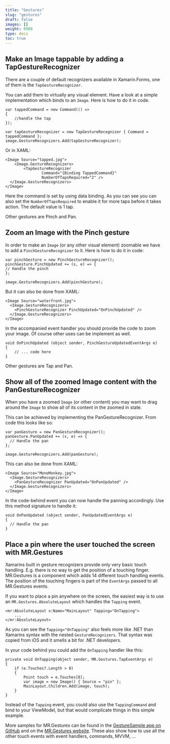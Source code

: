 ```yaml
---
title: "Gestures"
slug: "gestures"
draft: false
images: []
weight: 9980
type: docs
toc: true
---
```


## Make an Image tappable by adding a TapGestureRecognizer
There are a couple of default recognizers available in Xamarin.Forms, one of them is the `TapGestureRecognizer`.

You can add them to virtually any visual element. Have a look at a simple implementation which binds to an `Image`. Here is how to do it in code.

    var tappedCommand = new Command(() =>
    {
        //handle the tap
    });

    var tapGestureRecognizer = new TapGestureRecognizer { Command = tappedCommand };
    image.GestureRecognizers.Add(tapGestureRecognizer);

Or in XAML:

    <Image Source="tapped.jpg">
        <Image.GestureRecognizers>
            <TapGestureRecognizer
                    Command="{Binding TappedCommand}"
                    NumberOfTapsRequired="2" />
      </Image.GestureRecognizers>
    </Image>

Here the command is set by using data binding. 
As you can see you can also set the `NumberOfTapsRequired` to enable it for more taps before it takes action. The default value is 1 tap. 

Other gestures are Pinch and Pan.

## Zoom an Image with the Pinch gesture
In order to make an `Image` (or any other visual element) zoomable we have to add a `PinchGestureRecognizer` to it. Here is how to do it in code: 

    var pinchGesture = new PinchGestureRecognizer();
    pinchGesture.PinchUpdated += (s, e) => {
    // Handle the pinch
    };
        
    image.GestureRecognizers.Add(pinchGesture);

But it can also be done from XAML:

    <Image Source="waterfront.jpg">
      <Image.GestureRecognizers>
        <PinchGestureRecognizer PinchUpdated="OnPinchUpdated" />
      </Image.GestureRecognizers>
    </Image>

In the accompanied event handler you should provide the code to zoom your image. Of course other uses can be implement as well.

    void OnPinchUpdated (object sender, PinchGestureUpdatedEventArgs e)
    {
        // ... code here
    }

Other gestures are Tap and Pan.

## Show all of the zoomed Image content with the PanGestureRecognizer
When you have a zoomed `Image` (or other content) you may want to drag around the `Image` to show all of its content in the zoomed in state.

This can be achieved by implementing the PanGestureRecognizer.
From code this looks like so:

    var panGesture = new PanGestureRecognizer();
    panGesture.PanUpdated += (s, e) => {
      // Handle the pan
    };
    
    image.GestureRecognizers.Add(panGesture);

This can also be done from XAML:

    <Image Source="MonoMonkey.jpg">
      <Image.GestureRecognizers>
        <PanGestureRecognizer PanUpdated="OnPanUpdated" />
      </Image.GestureRecognizers>
    </Image>

In the code-behind event you can now handle the panning accordingly. Use this method signature to handle it:

    void OnPanUpdated (object sender, PanUpdatedEventArgs e)
    {
      // Handle the pan
    }

## Place a pin where the user touched the screen with MR.Gestures
Xamarins built in gesture recognizers provide only very basic touch handling. E.g. there is no way to get the position of a touching finger.
MR.Gestures is a component which adds 14 different touch handling events. The position of the touching fingers is part of the `EventArgs` passed to all MR.Gestures events.

If you want to place a pin anywhere on the screen, the easiest way is to use an `MR.Gestures.AbsoluteLayout` which handles the `Tapping` event.

    <mr:AbsoluteLayout x:Name="MainLayout" Tapping="OnTapping">
        ...
    </mr:AbsoluteLayout>

As you can see the `Tapping="OnTapping"` also feels more like .NET than Xamarins syntax with the nested `GestureRecognizers`. That syntax was copied from iOS and it smells a bit for .NET developers.

In your code behind you could add the `OnTapping` handler like this:

    private void OnTapping(object sender, MR.Gestures.TapEventArgs e)
    {
        if (e.Touches?.Length > 0)
        {
            Point touch = e.Touches[0];
            var image = new Image() { Source = "pin" };
            MainLayout.Children.Add(image, touch);
        }
    }

Instead of the `Tapping` event, you could also use the `TappingCommand` and bind to your ViewModel, but that would complicate things in this simple example.

More samples for MR.Gestures can be found in the [GestureSample app on GitHub][1] and on the [MR.Gestures website][2]. These also show how to use all the other touch events with event handlers, commands, MVVM, ...


  [1]: https://github.com/MichaelRumpler/GestureSample
  [2]: http://www.mrgestures.com/

